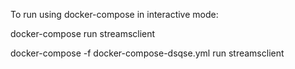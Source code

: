 To run using docker-compose in interactive mode:

docker-compose run streamsclient

docker-compose -f docker-compose-dsqse.yml run streamsclient
